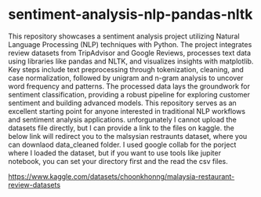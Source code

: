 # sentiment-analysis-nlp-pandas-nltk
This repository showcases a sentiment analysis project utilizing Natural Language Processing (NLP) techniques with Python. The project integrates review datasets from TripAdvisor and Google Reviews, processes text data using libraries like pandas and NLTK, and visualizes insights with matplotlib. Key steps include text preprocessing through tokenization, cleaning, and case normalization, followed by unigram and n-gram analysis to uncover word frequency and patterns. The processed data lays the groundwork for sentiment classification, providing a robust pipeline for exploring customer sentiment and building advanced models. This repository serves as an excellent starting point for anyone interested in traditional NLP workflows and sentiment analysis applications. unforgunately I cannot upload the datasets file directly, but I can provide a link to the files on kaggle. 
the below link will redirect you  to the malsysian restraunts dataset, where you can downlaod data_cleaned folder. I used google collab for the porject where I loaded the dataset, but if you want to use tools like jupiter notebook, you can set your directory first and the read the csv files. 

https://www.kaggle.com/datasets/choonkhonng/malaysia-restaurant-review-datasets
